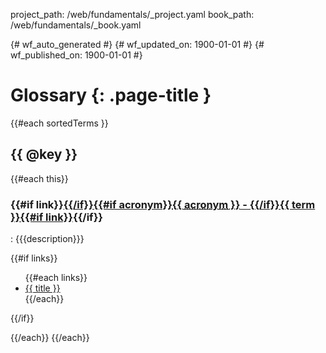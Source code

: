 project_path: /web/fundamentals/_project.yaml
book_path: /web/fundamentals/_book.yaml

{# wf_auto_generated #}
{# wf_updated_on: 1900-01-01 #}
{# wf_published_on: 1900-01-01 #}

# Glossary {: .page-title }

{{#each sortedTerms }}
## {{ @key }}

{{#each this}}

### {{#if link}}<a href="{{ link }}">{{/if}}{{#if acronym}}<abbr title="{{ term }}">{{ acronym }}</abbr> - {{/if}}{{ term }}{{#if link}}</a>{{/if}}


: {{{description}}}

{{#if links}}
<ul>
{{#each links}}
<li><a href="{{ link }}">{{ title }}</a></li>
{{/each}}
</ul>
{{/if}}

{{/each}}
{{/each}}
